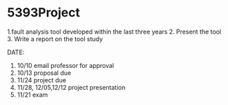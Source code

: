 # 5393Project
1.fault analysis tool developed within the last three years
2. Present the tool
3. Write a report on the tool study


DATE:
1. 10/10 email professor for approval 
2. 10/13 proposal due
3. 11/24 project due
4. 11/28, 12/05,12/12 project presentation
5. 11/21 exam
